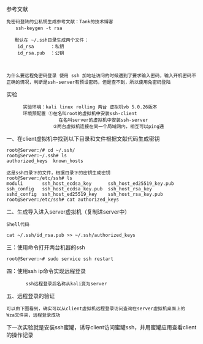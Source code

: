 
                                                   
 参考文献

	免密码登陆的公私钥生成参考文献：Tank的技术博客
	　　ssh-keygen -t rsa
	
	   默认在 ~/.ssh目录生成两个文件：
	    id_rsa      ：私钥
	    id_rsa.pub  ：公钥


	  
	为什么要远程免密码登录 使用 ssh 加地址访问的时候遇到了要求输入密码，输入开机密码不正确的情况，判断是ssh-server有预设密码，但是查不到，所以使用免密码登陆

           
                                   
 实验

          实验环境：kali linux rolling 两台 虚拟机vb 5.0.26版本
          环境预配置 ①在名叫root的虚拟机中安装ssh-client
                       在名叫server的虚拟机中安装ssh-server
                     ②两台虚拟机连接在同一个局域网内，相互可以ping通



          
 一、在client虚拟机中找到以下目录和文件根据文献代码生成密钥

	root@Server:/# cd ~/.ssh/
	root@Server:~/.ssh# ls
	authorized_keys  known_hosts
	
	这是ssh目录下的文件，根据目录下的密钥生成密钥
	root@Server:/etc/ssh# ls
	moduli       ssh_host_ecdsa_key      ssh_host_ed25519_key.pub
	ssh_config   ssh_host_ecdsa_key.pub  ssh_host_rsa_key
	sshd_config  ssh_host_ed25519_key    ssh_host_rsa_key.pub
	root@Server:/etc/ssh# cat authorized_keys
	



           
 二、生成导入进入server虚拟机（复制进server中）
	
	Shell代码 
		    
	cat ~/.ssh/id_rsa.pub >> ~/.ssh/authorized_keys  


                  
 三：使用命令打开两台机器的ssh

	
	root@Server:~# sudo service ssh restart

                 
  四：使用ssh ip命令实现远程登录

           ssh远程登录后名称从kali变为server








                     
五、远程登录的验证



	可以由下图看到，确实可以从client虚拟机远程登录访问查询在server虚拟机桌面上的
	Wza文件夹，远程登录成功




下一次实验就是安装ssh蜜罐，诱导client访问蜜罐ssh，并用蜜罐应用查看client的操作记录
